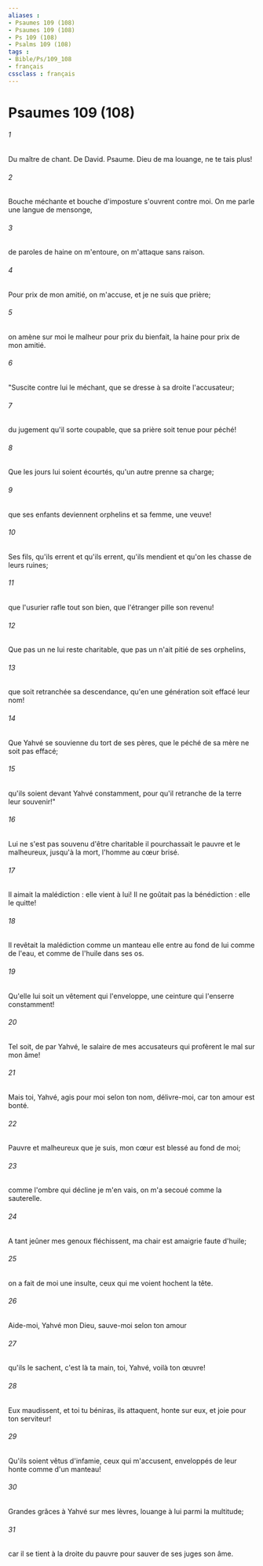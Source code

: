 ```yaml
---
aliases : 
- Psaumes 109 (108)
- Psaumes 109 (108)
- Ps 109 (108)
- Psalms 109 (108)
tags : 
- Bible/Ps/109_108
- français
cssclass : français
---
```


# Psaumes 109 (108)

###### 1
Du maître de chant. De David. Psaume. Dieu de ma louange, ne te tais plus!
###### 2
Bouche méchante et bouche d'imposture s'ouvrent contre moi. On me parle une langue de mensonge,
###### 3
de paroles de haine on m'entoure, on m'attaque sans raison.
###### 4
Pour prix de mon amitié, on m'accuse, et je ne suis que prière;
###### 5
on amène sur moi le malheur pour prix du bienfait, la haine pour prix de mon amitié.
###### 6
"Suscite contre lui le méchant, que se dresse à sa droite l'accusateur;
###### 7
du jugement qu'il sorte coupable, que sa prière soit tenue pour péché!
###### 8
Que les jours lui soient écourtés, qu'un autre prenne sa charge;
###### 9
que ses enfants deviennent orphelins et sa femme, une veuve!
###### 10
Ses fils, qu'ils errent et qu'ils errent, qu'ils mendient et qu'on les chasse de leurs ruines;
###### 11
que l'usurier rafle tout son bien, que l'étranger pille son revenu!
###### 12
Que pas un ne lui reste charitable, que pas un n'ait pitié de ses orphelins,
###### 13
que soit retranchée sa descendance, qu'en une génération soit effacé leur nom!
###### 14
Que Yahvé se souvienne du tort de ses pères, que le péché de sa mère ne soit pas effacé;
###### 15
qu'ils soient devant Yahvé constamment, pour qu'il retranche de la terre leur souvenir!"
###### 16
Lui ne s'est pas souvenu d'être charitable il pourchassait le pauvre et le malheureux, jusqu'à la mort, l'homme au cœur brisé.
###### 17
Il aimait la malédiction : elle vient à lui! Il ne goûtait pas la bénédiction : elle le quitte!
###### 18
Il revêtait la malédiction comme un manteau elle entre au fond de lui comme de l'eau, et comme de l'huile dans ses os.
###### 19
Qu'elle lui soit un vêtement qui l'enveloppe, une ceinture qui l'enserre constamment!
###### 20
Tel soit, de par Yahvé, le salaire de mes accusateurs qui profèrent le mal sur mon âme!
###### 21
Mais toi, Yahvé, agis pour moi selon ton nom, délivre-moi, car ton amour est bonté.
###### 22
Pauvre et malheureux que je suis, mon cœur est blessé au fond de moi;
###### 23
comme l'ombre qui décline je m'en vais, on m'a secoué comme la sauterelle.
###### 24
A tant jeûner mes genoux fléchissent, ma chair est amaigrie faute d'huile;
###### 25
on a fait de moi une insulte, ceux qui me voient hochent la tête.
###### 26
Aide-moi, Yahvé mon Dieu, sauve-moi selon ton amour
###### 27
qu'ils le sachent, c'est là ta main, toi, Yahvé, voilà ton œuvre!
###### 28
Eux maudissent, et toi tu béniras, ils attaquent, honte sur eux, et joie pour ton serviteur!
###### 29
Qu'ils soient vêtus d'infamie, ceux qui m'accusent, enveloppés de leur honte comme d'un manteau!
###### 30
Grandes grâces à Yahvé sur mes lèvres, louange à lui parmi la multitude;
###### 31
car il se tient à la droite du pauvre pour sauver de ses juges son âme.
